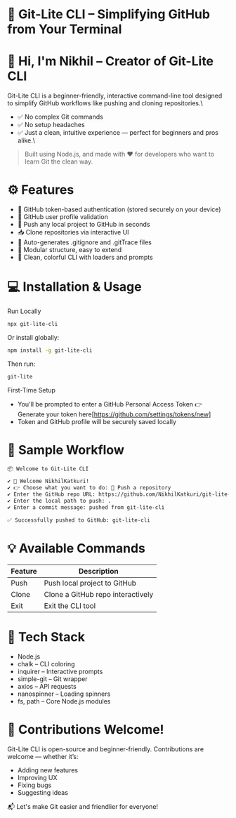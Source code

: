 # 🚀 Git-Lite CLI – Simplifying GitHub from Your Terminal

# 👋 Hi, I'm Nikhil – Creator of Git-Lite CLI
Git-Lite CLI is a beginner-friendly, interactive command-line tool designed to simplify GitHub workflows like pushing and cloning repositories.\
- ✅ No complex Git commands
- ✅ No setup headaches
- ✅ Just a clean, intuitive experience — perfect for beginners and pros alike.\

> Built using Node.js, and made with ❤️ for developers who want to learn Git the clean way.
# ⚙️ Features
- 🔐 GitHub token-based authentication (stored securely on your device)
- 👤 GitHub user profile validation
- 🚀 Push any local project to GitHub in seconds
- 📥 Clone repositories via interactive UI
- 🧾 Auto-generates .gitignore and .gitTrace files
- 🧠 Modular structure, easy to extend
- 💬 Clean, colorful CLI with loaders and prompts

# 💻 Installation & Usage
Run Locally
```bash
npx git-lite-cli
```
Or install globally:

```bash
npm install -g git-lite-cli
```
Then run:

```bash
git-lite
```

First-Time Setup
- You'll be prompted to enter a GitHub Personal Access Token
 👉 Generate your token here[https://github.com/settings/tokens/new]
- Token and GitHub profile will be securely saved locally


# 📸 Sample Workflow

```bash
📦 Welcome to Git-Lite CLI

✔ 🎉 Welcome NikhilKatkuri!
✔ 👉 Choose what you want to do: 🚀 Push a repository
✔ Enter the GitHub repo URL: https://github.com/NikhilKatkuri/git-lite-cli.git
✔ Enter the local path to push: .
✔ Enter a commit message: pushed from git-lite-cli

✅ Successfully pushed to GitHub: git-lite-cli
```

# 💡 Available Commands
| Feature | Description                       |
| ------- | --------------------------------- |
| Push    | Push local project to GitHub      |
| Clone   | Clone a GitHub repo interactively |
| Exit    | Exit the CLI tool                 |

# 🧩 Tech Stack
- Node.js
- chalk – CLI coloring
- inquirer – Interactive prompts
- simple-git – Git wrapper
- axios – API requests
- nanospinner – Loading spinners
- fs, path – Core Node.js modules

# 🤝 Contributions Welcome!

Git-Lite CLI is open-source and beginner-friendly. Contributions are welcome — whether it’s:

- Adding new features
- Improving UX
- Fixing bugs
- Suggesting ideas

📬 Let's make Git easier and friendlier for everyone!